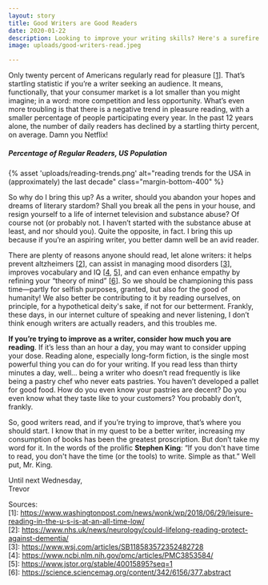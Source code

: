 ```yaml
---
layout: story
title: Good Writers are Good Readers
date: 2020-01-22
description: Looking to improve your writing skills? Here's a surefire way to help you along in your quest.
image: uploads/good-writers-read.jpeg

---
```


Only twenty percent of Americans regularly read for pleasure [<a href="https://www.washingtonpost.com/news/wonk/wp/2018/06/29/leisure-reading-in-the-u-s-is-at-an-all-time-low/" target="_blank">1</a>]. That’s startling statistic if you’re a writer seeking an audience. It means, functionally, that your consumer market is a lot smaller than you might imagine; in a word: more competition and less opportunity. What’s even more troubling is that there is a negative trend in pleasure reading, with a smaller percentage of people participating every year. In the past 12 years alone, the number of daily readers has declined by a startling thirty percent, on average. Damn you Netflix!

<h5>Percentage of Regular Readers, US Population</h5>
{% asset 'uploads/reading-trends.png' alt="reading trends for the USA in (approximately) the last decade" class="margin-bottom-400" %}

So why do I bring this up? As a writer, should you abandon your hopes and dreams of literary stardom? Shall you break all the pens in your house, and resign yourself to a life of internet television and substance abuse? Of course not (or probably not. I haven’t started with the substance abuse at least, and nor should you). Quite the opposite, in fact. I bring this up because if you’re an aspiring writer, you better damn well be an avid reader. 

There are plenty of reasons anyone should read, let alone writers: it helps prevent altzheimers [<a href="https://www.nhs.uk/news/neurology/could-lifelong-reading-protect-against-dementia/" target="_blank">2</a>], can assist in managing mood disorders [<a href="https://www.wsj.com/articles/SB118583572352482728" target="_blank">3</a>], improves vocabulary and IQ [<a href="https://www.ncbi.nlm.nih.gov/pmc/articles/PMC3853584/" target="_blank">4</a>, <a href="https://www.jstor.org/stable/40015895?seq=1" target="_blank">5</a>], and can even enhance empathy by refining your “theory of mind” [<a href="https://science.sciencemag.org/content/342/6156/377.abstract" target="_blank">6</a>]. So we should be championing this pass time—partly for selfish purposes, granted, but also for the good of humanity! We also better be contributing to it by reading ourselves, on principle, for a hypothetical deity's sake, if not for our betterment. Frankly, these days, in our internet culture of speaking and never listening, I don’t think enough writers are actually readers, and this troubles me.

<strong>If you’re trying to improve as a writer, consider how much you are reading</strong>. If it’s less than an hour a day, you may want to consider upping your dose. Reading alone, especially long-form fiction, is the single most powerful thing you can do for your writing. If you read less than thirty minutes a day, well… being a writer who doesn’t read frequently is like being a pastry chef who never eats pastries. You haven’t developed a pallet for good food. How do you even know your pastries are decent? Do you even know what they taste like to your customers? You probably don’t, frankly.

So, good writers read, and if you’re trying to improve, that’s where you should start. I know that in my quest to be a better writer, increasing my consumption of books has been the greatest proscription. But don’t take my word for it. In the words of the prolific <strong>Stephen King</strong>: 
<quote>“If you don't have time to read, you don't have the time (or the tools) to write. Simple as that.”</quote>
Well put, Mr. King. 

Until next Wednesday,<br>
Trevor

Sources:<br>
[1]: <a href="https://www.washingtonpost.com/news/wonk/wp/2018/06/29/leisure-reading-in-the-u-s-is-at-an-all-time-low/" target="_blank">https://www.washingtonpost.com/news/wonk/wp/2018/06/29/leisure-reading-in-the-u-s-is-at-an-all-time-low/</a><br>
[2]: <a href="https://www.nhs.uk/news/neurology/could-lifelong-reading-protect-against-dementia/" target="_blank">https://www.nhs.uk/news/neurology/could-lifelong-reading-protect-against-dementia/</a><br>
[3]: <a href="https://www.wsj.com/articles/SB118583572352482728" target="_blank">https://www.wsj.com/articles/SB118583572352482728</a><br>
[4]: <a href="https://www.ncbi.nlm.nih.gov/pmc/articles/PMC3853584/" target="_blank">https://www.ncbi.nlm.nih.gov/pmc/articles/PMC3853584/</a><br>
[5]: <a href="https://www.jstor.org/stable/40015895?seq=1" target="_blank">https://www.jstor.org/stable/40015895?seq=1</a><br>
[6]: <a href="https://science.sciencemag.org/content/342/6156/377.abstract" target="_blank">https://science.sciencemag.org/content/342/6156/377.abstract</a><br>